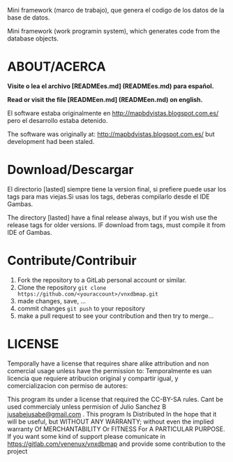 
Mini framework (marco de trabajo), que genera el codigo de los datos de la base de datos.

Mini framework (work programin system), which generates code from the database objects.

ABOUT/ACERCA
============

**Visite o lea el archivo [READMEes.md] (READMEes.md) para español.**

**Read or visit the file [READMEen.md] (READMEen.md) on english.**

El software estaba originalmente en http://mapbdvistas.blogspot.com.es/ pero el desarrollo estaba detenido.

The software was originally at: http://mapbdvistas.blogspot.com.es/ but development had been staled.

Download/Descargar
==================

El directorio [lasted] siempre tiene la version final, si prefiere puede usar los tags para mas viejas.Si usas los tags, deberas compilarlo desde el IDE Gambas.

The directory [lasted] have a final release always, but if you wish use the release tags for older versions. IF download from tags, must compile it from IDE of Gambas.

Contribute/Contribuir
=====================

1. Fork the repository to a GitLab personal account or similar.
2. Clone the repository `git clone https://github.com/<youraccount>/vnxdbmap.git`
3. made changes, save, ...
4. commit changes `git push` to your repository
5. make a pull request to see your contribution and then try to merge...

LICENSE
=======

Temporally have a license that requires share alike attribution and non comercial usage unless have the permission to:
Temporalmente es uan licencia que requiere atribucion original y compartir igual, y comercializacion con permiso de autores:

   This program its under a license that required the CC-BY-SA rules.
   Cant be used commercialy unless permision of Julio Sanchez B jusabejusabe@gmail.com
   .
   This program Is Distributed In the hope that it will be useful,
   but WITHOUT ANY WARRANTY; without even the implied warranty Of
   MERCHANTABILITY Or FITNESS For A PARTICULAR PURPOSE. If you want 
   some kind of support please comunicate in https://gitlab.com/venenux/vnxdbmap 
   and provide some contribution to the project

